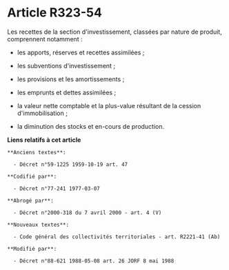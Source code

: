 # Article R323-54

Les recettes de la section d'investissement, classées par nature de produit, comprennent notamment :

- les apports, réserves et recettes assimilées ;

- les subventions d'investissement ;

- les provisions et les amortissements ;

- les emprunts et dettes assimilées ;

- la valeur nette comptable et la plus-value résultant de la cession d'immobilisation ;

- la diminution des stocks et en-cours de production.

**Liens relatifs à cet article**

	**Anciens textes**:

	  - Décret n°59-1225 1959-10-19 art. 47

	**Codifié par**:

	  - Décret n°77-241 1977-03-07

	**Abrogé par**:

	  - Décret n°2000-318 du 7 avril 2000 - art. 4 (V)

	**Nouveaux textes**:

	  - Code général des collectivités territoriales - art. R2221-41 (Ab)

	**Modifié par**:

	  - Décret n°88-621 1988-05-08 art. 26 JORF 8 mai 1988
